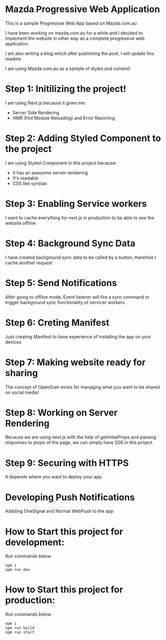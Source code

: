 # Mazda Progressive Web Application
This is a sample Progressive Web App based on Mazda.com.au

I have been working on mazda.com.au for a while and I decided to implement the website in other way as a complete progressive web application.

I am also writing a blog which after publishing the post, I will update this readme


I am using Mazda.com.au as a sample of styles and content!


# Step 1: Initilizing the project!
I am using Next.js because it gives me:
- Server Side Rendering
- HMR (Hot Module Reloading) and Error Reporting

# Step 2: Adding Styled Component to the project
I am using Styled-Component in this project because:
- It has an awesome server-rendering
- It's readable 
- CSS like synstax

# Step 3: Enabling Service workers
I want to cache everything for next.js in production to be able to see the website offline


# Step 4: Background Sync Data
I have created background sync data to be called by a button, therefore I cache another request

# Step 5: Send Notifications
After going to offline mode, Event listener will fire a sync command to trigger background sync functionality of servicer workers.

# Step 6: Creting Manifest
Just creating Manifest to have experience of installing the app on your devices

# Step 7: Making website ready for sharing
The concept of OpenGrah exists for managing what you want to be shared on social media!

# Step 8: Working on Server Rendering
Because we are using next.js with the help of getInitialProps and passing responses to props of the page, we can simply have SSR in this project

# Step 9: Securing with HTTPS 
It depends where you want to deploy your app.

# Developing Push Notifications
Addding OneSignal and Normal WebPush to the app


# How to Start this project for development:
Run commands below
```
npm i
npm run dev
```

# How to Start this project for production:
Run commands below
```
npm i
npm run build
npm run start
```
